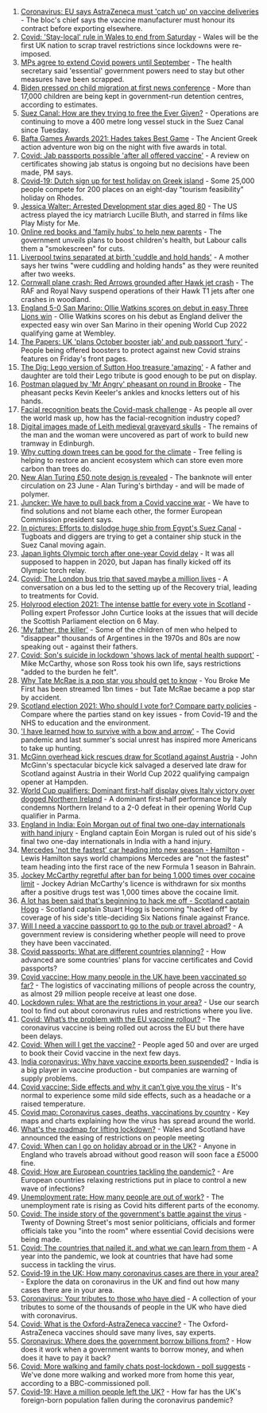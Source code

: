 1. [Coronavirus: EU says AstraZeneca must 'catch up' on vaccine deliveries](https://www.bbc.co.uk/news/world-europe-56529868) - The bloc's chief says the vaccine manufacturer must honour its contract before exporting elsewhere.
2. [Covid: 'Stay-local' rule in Wales to end from Saturday](https://www.bbc.co.uk/news/uk-wales-politics-56522989) - Wales will be the first UK nation to scrap travel restrictions since lockdowns were re-imposed.
3. [MPs agree to extend Covid powers until September](https://www.bbc.co.uk/news/uk-politics-56521358) - The health secretary said 'essential' government powers need to stay but other measures have been scrapped.
4. [Biden pressed on child migration at first news conference](https://www.bbc.co.uk/news/world-us-canada-56531187) - More than 17,000 children are being kept in government-run detention centres, according to estimates.
5. [Suez Canal: How are they trying to free the Ever Given?](https://www.bbc.co.uk/news/56523659) - Operations are continuing to move a 400 metre long vessel stuck in the Suez Canal since Tuesday.
6. [Bafta Games Awards 2021: Hades takes Best Game](https://www.bbc.co.uk/news/newsbeat-56528581) - The Ancient Greek action adventure won big on the night with five awards in total.
7. [Covid: Jab passports possible 'after all offered vaccine'](https://www.bbc.co.uk/news/uk-56522652) - A review on certificates showing jab status is ongoing but no decisions have been made, PM says.
8. [Covid-19: Dutch sign up for test holiday on Greek island](https://www.bbc.co.uk/news/world-europe-56528112) - Some 25,000 people compete for 200 places on an eight-day "tourism feasibility" holiday on Rhodes.
9. [Jessica Walter: Arrested Development star dies aged 80](https://www.bbc.co.uk/news/world-us-canada-56527688) - The US actress played the icy matriarch Lucille Bluth, and starred in films like Play Misty for Me.
10. [Online red books and 'family hubs' to help new parents](https://www.bbc.co.uk/news/uk-56525485) - The government unveils plans to boost children's health, but Labour calls them a "smokescreen" for cuts.
11. [Liverpool twins separated at birth 'cuddle and hold hands'](https://www.bbc.co.uk/news/uk-england-merseyside-56523699) - A mother says her twins "were cuddling and holding hands" as they were reunited after two weeks.
12. [Cornwall plane crash: Red Arrows grounded after Hawk jet crash](https://www.bbc.co.uk/news/uk-england-cornwall-56531788) - The RAF and Royal Navy suspend operations of their Hawk T1 jets after one crashes in woodland.
13. [England 5-0 San Marino: Ollie Watkins scores on debut in easy Three Lions win](https://www.bbc.co.uk/sport/football/56438741) - Ollie Watkins scores on his debut as England deliver the expected easy win over San Marino in their opening World Cup 2022 qualifying game at Wembley.
14. [The Papers: UK 'plans October booster jab' and pub passport 'fury'](https://www.bbc.co.uk/news/blogs-the-papers-56531927) - People being offered boosters to protect against new Covid strains features on Friday's front pages.
15. [The Dig: Lego version of Sutton Hoo treasure 'amazing'](https://www.bbc.co.uk/news/uk-england-suffolk-56523779) - A father and daughter are told their Lego tribute is good enough to be put on display.
16. [Postman plagued by 'Mr Angry' pheasant on round in Brooke](https://www.bbc.co.uk/news/uk-england-norfolk-56530133) - The pheasant pecks Kevin Keeler's ankles and knocks letters out of his hands.
17. [Facial recognition beats the Covid-mask challenge](https://www.bbc.co.uk/news/technology-56517033) - As people all over the world mask up, how has the facial-recognition industry coped?
18. [Digital images made of Leith medieval graveyard skulls](https://www.bbc.co.uk/news/uk-scotland-edinburgh-east-fife-56523810) - The remains of the man and the woman were uncovered as part of work to build new tramway in Edinburgh.
19. [Why cutting down trees can be good for the climate](https://www.bbc.co.uk/news/science-environment-56450965) - Tree felling is helping to restore an ancient ecosystem which can store even more carbon than trees do.
20. [New Alan Turing £50 note design is revealed](https://www.bbc.co.uk/news/business-56503741) - The banknote will enter circulation on 23 June - Alan Turing's birthday - and will be made of polymer.
21. [Juncker: We have to pull back from a Covid vaccine war](https://www.bbc.co.uk/news/world-europe-56524161) - We have to find solutions and not blame each other, the former European Commission president says.
22. [In pictures: Efforts to dislodge huge ship from Egypt's Suez Canal](https://www.bbc.co.uk/news/world-middle-east-56516151) - Tugboats and diggers are trying to get a container ship stuck in the Suez Canal moving again.
23. [Japan lights Olympic torch after one-year Covid delay](https://www.bbc.co.uk/news/world-asia-56520322) - It was all supposed to happen in 2020, but Japan has finally kicked off its Olympic torch relay.
24. [Covid: The London bus trip that saved maybe a million lives](https://www.bbc.co.uk/news/health-56508369) - A conversation on a bus led to the setting up of the Recovery trial, leading to treatments for Covid.
25. [Holyrood election 2021: The intense battle for every vote in Scotland](https://www.bbc.co.uk/news/uk-scotland-56512440) - Polling expert Professor John Curtice looks at the issues that will decide the Scottish Parliament election on 6 May.
26. ['My father, the killer'](https://www.bbc.co.uk/news/stories-51379981) - Some of the children of men who helped to "disappear" thousands of Argentines in the 1970s and 80s are now speaking out - against their fathers.
27. [Covid: Son's suicide in lockdown 'shows lack of mental health support'](https://www.bbc.co.uk/news/uk-england-south-yorkshire-56513705) - Mike McCarthy, whose son Ross took his own life, says restrictions "added to the burden he felt".
28. [Why Tate McRae is a pop star you should get to know](https://www.bbc.co.uk/news/entertainment-arts-56508538) - You Broke Me First has been streamed 1bn times - but Tate McRae became a pop star by accident.
29. [Scotland election 2021: Who should I vote for? Compare party policies](https://www.bbc.co.uk/news/uk-scotland-scotland-politics-56510773) - Compare where the parties stand on key issues - from Covid-19 and the NHS to education and the environment.
30. ['I have learned how to survive with a bow and arrow'](https://www.bbc.co.uk/news/business-56495443) - The Covid pandemic and last summer's social unrest has inspired more Americans to take up hunting.
31. [McGinn overhead kick rescues draw for Scotland against Austria](https://www.bbc.co.uk/sport/football/56438742) - John McGinn's spectacular bicycle kick salvaged a deserved late draw for Scotland against Austria in their World Cup 2022 qualifying campaign opener at Hampden.
32. [World Cup qualifiers: Dominant first-half display gives Italy victory over dogged Northern Ireland](https://www.bbc.co.uk/sport/football/56438743) - A dominant first-half performance by Italy condemns Northern Ireland to a 2-0 defeat in their opening World Cup qualifier in Parma.
33. [England in India: Eoin Morgan out of final two one-day internationals with hand injury](https://www.bbc.co.uk/sport/cricket/56526058) - England captain Eoin Morgan is ruled out of his side's final two one-day internationals in India with a hand injury.
34. [Mercedes 'not the fastest' car heading into new season - Hamilton](https://www.bbc.co.uk/sport/formula1/56530183) - Lewis Hamilton says world champions Mercedes are "not the fastest" team heading into the first race of the new Formula 1 season in Bahrain.
35. [Jockey McCarthy regretful after ban for being 1,000 times over cocaine limit](https://www.bbc.co.uk/sport/horse-racing/56521788) - Jockey Adrian McCarthy's licence is withdrawn for six months after a positive drugs test was 1,000 times above the cocaine limit.
36. [A lot has been said that's beginning to hack me off - Scotland captain Hogg](https://www.bbc.co.uk/sport/rugby-union/56528519) - Scotland captain Stuart Hogg is becoming "hacked off" by coverage of his side's title-deciding Six Nations finale against France.
37. [Will I need a vaccine passport to go to the pub or travel abroad?](https://www.bbc.co.uk/news/explainers-55718553) - A government review is considering whether people will need to prove they have been vaccinated.
38. [Covid passports: What are different countries planning?](https://www.bbc.co.uk/news/world-europe-56522408) - How advanced are some countries' plans for vaccine certificates and Covid passports?
39. [Covid vaccine: How many people in the UK have been vaccinated so far?](https://www.bbc.co.uk/news/health-55274833) - The logistics of vaccinating millions of people across the country, as almost 29 million people receive at least one dose.
40. [Lockdown rules: What are the restrictions in your area?](https://www.bbc.co.uk/news/uk-54373904) - Use our search tool to find out about coronavirus rules and restrictions where you live.
41. [Covid: What’s the problem with the EU vaccine rollout?](https://www.bbc.co.uk/news/explainers-52380823) - The coronavirus vaccine is being rolled out across the EU but there have been delays.
42. [Covid: When will I get the vaccine?](https://www.bbc.co.uk/news/health-55045639) - People aged 50 and over are urged to book their Covid vaccine in the next few days.
43. [India coronavirus: Why have vaccine exports been suspended?](https://www.bbc.co.uk/news/world-asia-india-55571793) - India is a big player in vaccine production - but companies are warning of supply problems.
44. [Covid vaccine: Side effects and why it can’t give you the virus](https://www.bbc.co.uk/news/health-56437270) - It's normal to experience some mild side effects, such as a headache or a raised temperature.
45. [Covid map: Coronavirus cases, deaths, vaccinations by country](https://www.bbc.co.uk/news/world-51235105) - Key maps and charts explaining how the virus has spread around the world.
46. [What's the roadmap for lifting lockdown?](https://www.bbc.co.uk/news/explainers-52530518) - Wales and Scotland have announced the easing of restrictions on people meeting
47. [Covid: When can I go on holiday abroad or in the UK?](https://www.bbc.co.uk/news/explainers-52646738) - Anyone in England who travels abroad without good reason will soon face a £5000 fine.
48. [Covid: How are European countries tackling the pandemic?](https://www.bbc.co.uk/news/explainers-53640249) - Are European countries relaxing restrictions put in place to control a new wave of infections?
49. [Unemployment rate: How many people are out of work?](https://www.bbc.co.uk/news/business-52660591) - The unemployment rate is rising as Covid hits different parts of the economy.
50. [Covid: The inside story of the government's battle against the virus](https://www.bbc.co.uk/news/uk-politics-56361599) - Twenty of Downing Street's most senior politicians, officials and former officials take you "into the room" where essential Covid decisions were being made.
51. [Covid: The countries that nailed it, and what we can learn from them](https://www.bbc.co.uk/news/uk-56455030) - A year into the pandemic, we look at countries that have had some success in tackling the virus.
52. [Covid-19 in the UK: How many coronavirus cases are there in your area?](https://www.bbc.co.uk/news/uk-51768274) - Explore the data on coronavirus in the UK and find out how many cases there are in your area.
53. [Coronavirus: Your tributes to those who have died](https://www.bbc.co.uk/news/uk-52676411) - A collection of your tributes to some of the thousands of people in the UK who have died with coronavirus.
54. [Covid: What is the Oxford-AstraZeneca vaccine?](https://www.bbc.co.uk/news/health-55302595) - The Oxford-AstraZeneca vaccines should save many lives, say experts.
55. [Coronavirus: Where does the government borrow billions from?](https://www.bbc.co.uk/news/business-50504151) - How does it work when a government wants to borrow money, and when does it have to pay it back?
56. [Covid: More walking and family chats post-lockdown - poll suggests](https://www.bbc.co.uk/news/uk-56490823) - We've done more walking and worked more from home this year, according to a BBC-commissioned poll.
57. [Covid-19: Have a million people left the UK?](https://www.bbc.co.uk/news/uk-56435100) - How far has the UK's foreign-born population fallen during the coronavirus pandemic?
